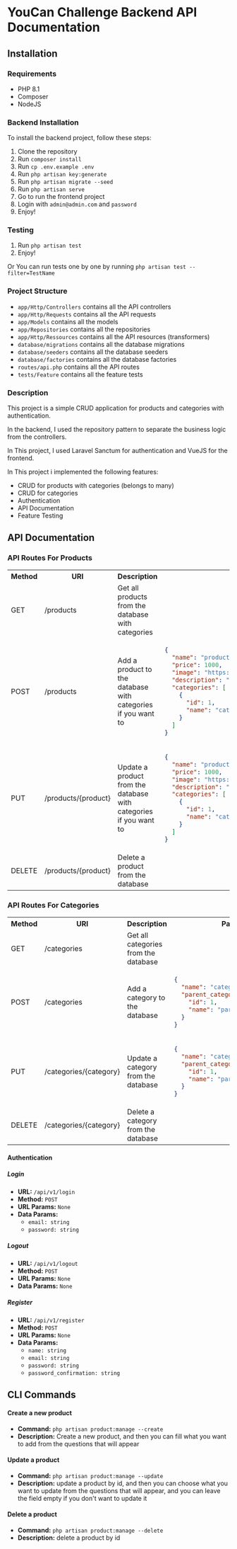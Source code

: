 # YouCan Challenge Backend API Documentation

## Installation

### Requirements

- PHP 8.1
- Composer
- NodeJS

### Backend Installation

To install the backend project, follow these steps:

1. Clone the repository
2. Run `composer install`
3. Run `cp .env.example .env`
4. Run `php artisan key:generate`
5. Run `php artisan migrate --seed`
6. Run `php artisan serve`
7. Go to run the frontend project
8. Login with `admin@admin.com` and `password`
9. Enjoy!

### Testing

1. Run `php artisan test`
2. Enjoy!

Or You can run tests one by one by running `php artisan test --filter=TestName`

### Project Structure

- `app/Http/Controllers` contains all the API controllers
- `app/Http/Requests` contains all the API requests
- `app/Models` contains all the models
- `app/Repositories` contains all the repositories
- `app/Http/Ressources` contains all the API resources (transformers)
- `database/migrations` contains all the database migrations
- `database/seeders` contains all the database seeders
- `database/factories` contains all the database factories
- `routes/api.php` contains all the API routes
- `tests/Feature` contains all the feature tests

### Description

This project is a simple CRUD application for products and categories with authentication.

In the backend, I used the repository pattern to separate the business logic from the controllers.

In This project, I used Laravel Sanctum for authentication and VueJS for the frontend.

In This project i implemented the following features:

- CRUD for products with categories (belongs to many)
- CRUD for categories
- Authentication
- API Documentation
- Feature Testing

## API Documentation

### API Routes For Products

<table>
<tr>
<th>Method</th>
<th>URI</th>
<th>Description</th>
<th>Payload</th>
</tr>

<tr>
<td>GET</td>
<td>/products</td>
<td>Get all products from the database with categories</td>
<td></td>
</tr>

<tr>
<td>POST</td>
<td>/products</td>
<td>Add a product to the database with categories if you want to</td>
<td>

```json
{
  "name": "product name",
  "price": 1000,
  "image": "https://via.placeholder.com/150",
  "description": "product description",
  "categories": [
    {
      "id": 1,
      "name": "category name"
    }
  ]
}
```

</td>

</tr>

<tr>
<td>PUT</td>
<td>/products/{product}</td>
<td>Update a product from the database with categories if you want to</td>
<td>

```json
{
  "name": "product name",
  "price": 1000,
  "image": "https://via.placeholder.com/150",
  "description": "product description",
  "categories": [
    {
      "id": 1,
      "name": "category name"
    }
  ]
}
```

</td>

</tr>

<tr>
<td>DELETE</td>
<td>/products/{product}</td>
<td>Delete a product from the database</td>
<td></td>
</tr>

</table>

### API Routes For Categories

<table>
<tr>
<th>Method</th>
<th>URI</th>
<th>Description</th>
<th>Payload</th>
</tr>

<tr>
<td>GET</td>
<td>/categories</td>
<td>Get all categories from the database</td>
<td></td>
</tr>

<tr>
<td>POST</td>
<td>/categories</td>
<td>Add a category to the database</td>
<td>

```json
{
  "name": "category name",
  "parent_category": {
    "id": 1,
    "name": "parent category name"
  }
}
```

</td>

</tr>

<tr>
<td>PUT</td>
<td>/categories/{category}</td>
<td>Update a category from the database</td>
<td>

```json
{
  "name": "category name",
  "parent_category": {
    "id": 1,
    "name": "parent category name"
  }
}
```

</td>

</tr>

<tr>
<td>DELETE</td>
<td>/categories/{category}</td>
<td>Delete a category from the database</td>
<td></td>
</tr>

</table>

#### Authentication

##### Login

- **URL:** `/api/v1/login`
- **Method:** `POST`
- **URL Params:** `None`
- **Data Params:**
  - `email: string`
  - `password: string`

##### Logout

- **URL:** `/api/v1/logout`
- **Method:** `POST`
- **URL Params:** `None`
- **Data Params:** `None`

##### Register

- **URL:** `/api/v1/register`
- **Method:** `POST`
- **URL Params:** `None`
- **Data Params:**
  - `name: string`
  - `email: string`
  - `password: string`
  - `password_confirmation: string`

## CLI Commands

#### Create a new product

- **Command:** `php artisan product:manage --create`
- **Description:** Create a new product, and then you can fill what you want to add from the questions that will appear

#### Update a product

- **Command:** `php artisan product:manage --update`
- **Description:** update a product by id, and then you can choose what you want to update from the questions that will
  appear, and you can leave the field empty if you don't want to update it

#### Delete a product

- **Command:** `php artisan product:manage --delete`
- **Description:** delete a product by id






